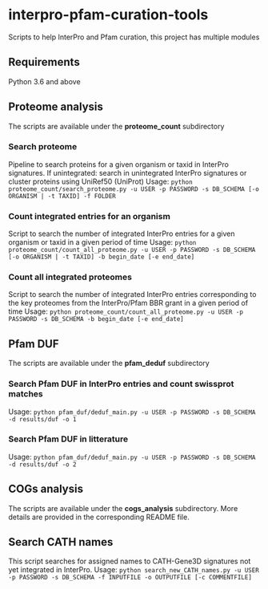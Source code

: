 # interpro-pfam-curation-tools
Scripts to help InterPro and Pfam curation, this project has multiple modules

## Requirements
Python 3.6 and above

## Proteome analysis
The scripts are available under the **proteome_count** subdirectory

### Search proteome
Pipeline to search proteins for a given organism or taxid in InterPro signatures.
If unintegrated: search in unintegrated InterPro signatures or cluster proteins using UniRef50 (UniProt)
Usage: `python proteome_count/search_proteome.py -u USER -p PASSWORD -s DB_SCHEMA [-o ORGANISM | -t TAXID] -f FOLDER`

### Count integrated entries for an organism
Script to search the number of integrated InterPro entries for a given organism or taxid in a given period of time
Usage: `python proteome_count/count_all_proteome.py -u USER -p PASSWORD -s DB_SCHEMA [-o ORGANISM | -t TAXID] -b begin_date [-e end_date]`

### Count all integrated proteomes
Script to search the number of integrated InterPro entries corresponding to the key proteomes from the InterPro/Pfam BBR grant in a given period of time
Usage: `python proteome_count/count_all_proteome.py -u USER -p PASSWORD -s DB_SCHEMA -b begin_date [-e end_date]`


## Pfam DUF
The scripts are available under the **pfam_deduf** subdirectory

### Search Pfam DUF in InterPro entries and count swissprot matches
Usage: `python pfam_duf/deduf_main.py -u USER -p PASSWORD -s DB_SCHEMA -d results/duf -o 1`

### Search Pfam DUF in litterature
Usage: `python pfam_duf/deduf_main.py -u USER -p PASSWORD -s DB_SCHEMA -d results/duf -o 2`


## COGs analysis
The scripts are available under the **cogs_analysis** subdirectory. 
More details are provided in the corresponding README file.

## Search CATH names
This script searches for assigned names to CATH-Gene3D signatures not yet integrated in InterPro.
Usage: `python search_new_CATH_names.py -u USER -p PASSWORD -s DB_SCHEMA -f INPUTFILE -o OUTPUTFILE [-c COMMENTFILE]`